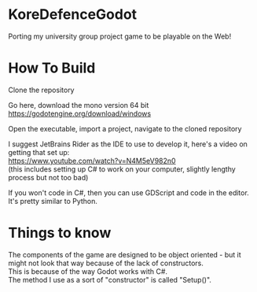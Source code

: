 # KoreDefenceGodot
Porting my university group project game to be playable on the Web!

# How To Build

Clone the repository

Go here, download the mono version 64 bit
https://godotengine.org/download/windows

Open the executable, import a project, navigate to the cloned repository

I suggest JetBrains Rider as the IDE to use to develop it, here's a video on getting that set up:  
https://www.youtube.com/watch?v=N4M5eV982n0  
(this includes setting up C# to work on your computer, slightly lengthy process but not too bad)

If you won't code in C#, then you can use GDScript and code in the editor. It's pretty similar to Python.

# Things to know

The components of the game are designed to be object oriented - but it might not look that way because of the lack of constructors.  
This is because of the way Godot works with C#.  
The method I use as a sort of "constructor" is called "Setup()".
